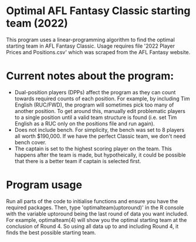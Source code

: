 # Optimal AFL Fantasy Classic starting team (2022)
This program uses a linear-programming algorithm to find the optimal starting team in AFL Fantasy Classic. Usage requires file '2022 Player Prices and Positions.csv' which was scraped from the AFL Fantasy website.

# Current notes about the program:
- Dual-position players (DPPs) affect the program as they can count towards required counts of each position. For example, by including Tim English (RUC/FWD), the program will sometimes pick too many of another position.
To get around this, manually edit problematic players to a single position until a valid team structure is found (i.e. set Tim English as a RUC only on the positions file and run again).
- Does not include bench. For simplicity, the bench was set to 8 players all worth $190,000. If we have the perfect Classic team, we don't need bench cover.
- The captain is set to the highest scoring player on the team. This happens after the team is made, but hypotheically, it could be possible that there is a better team if captain is selected first.

# Program usage
Run all parts of the code to initialise functions and ensure you have the required packages. Then, type 'optimalteam(uptoround)' in the R console with the variable uptoround being the last round of data you want included.
For example, optimalteam(4) will show you the optimal starting team at the conclusion of Round 4. So using all data up to and including Round 4, it finds the best possible starting team.
